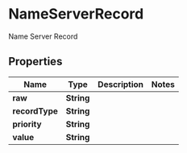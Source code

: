 

# NameServerRecord

Name Server Record
## Properties

Name | Type | Description | Notes
------------ | ------------- | ------------- | -------------
**raw** | **String** |  | 
**recordType** | **String** |  | 
**priority** | **String** |  | 
**value** | **String** |  | 



